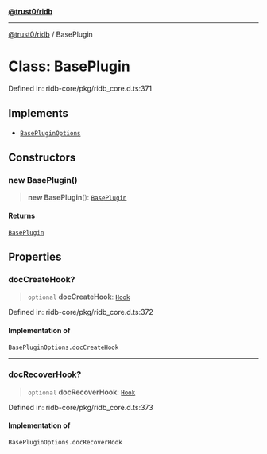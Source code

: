 [**@trust0/ridb**](../README.md)

***

[@trust0/ridb](../README.md) / BasePlugin

# Class: BasePlugin

Defined in: ridb-core/pkg/ridb\_core.d.ts:371

## Implements

- [`BasePluginOptions`](../type-aliases/BasePluginOptions.md)

## Constructors

### new BasePlugin()

> **new BasePlugin**(): [`BasePlugin`](BasePlugin.md)

#### Returns

[`BasePlugin`](BasePlugin.md)

## Properties

### docCreateHook?

> `optional` **docCreateHook**: [`Hook`](../type-aliases/Hook.md)

Defined in: ridb-core/pkg/ridb\_core.d.ts:372

#### Implementation of

`BasePluginOptions.docCreateHook`

***

### docRecoverHook?

> `optional` **docRecoverHook**: [`Hook`](../type-aliases/Hook.md)

Defined in: ridb-core/pkg/ridb\_core.d.ts:373

#### Implementation of

`BasePluginOptions.docRecoverHook`
